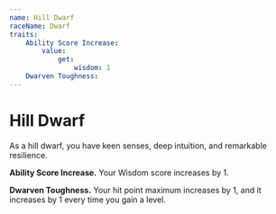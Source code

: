 ```yaml
---
name: Hill Dwarf
raceName: Dwarf
traits:
    Ability Score Increase:
        value:
            get:
                wisdom: 1
    Dwarven Toughness:
---
```


# Hill Dwarf

As a hill dwarf, you have keen senses, deep intuition, and remarkable resilience.

**Ability Score Increase.** Your Wisdom score increases by 1.

**Dwarven Toughness.** Your hit point maximum increases by 1, and it increases by 1 every time you gain a level.
